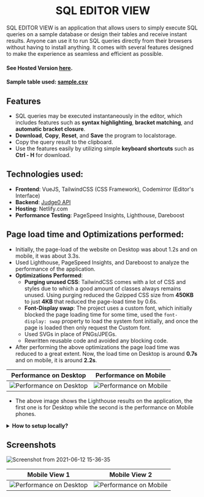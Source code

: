 <h1 align="center">SQL EDITOR VIEW</h1>

SQL EDITOR VIEW is an application that allows users to simply execute SQL queries on a sample database or design their tables and receive instant results. Anyone can use it to run SQL queries directly from their browsers without having to install anything. It comes with several features designed to make the experience as seamless and efficient as possible.

#### See Hosted Version [here](https://sql-editor-view.netlify.app/).
#### Sample table used: [sample.csv](https://github.com/rajat2502/SQL-Editor-View/blob/main/sample.csv)

## Features

- SQL queries may be executed instantaneously in the editor, which includes features such as **syntax highlighting**, **bracket matching**, and **automatic bracket closure**.
- **Download**, **Copy**, **Reset**,  and **Save** the program to localstorage.
- Copy the query result to the clipboard.
- Use the features easily by utilizing simple **keyboard shortcuts** such as **Ctrl - H** for download.

## Technologies used:

- **Frontend**: VueJS, TailwindCSS (CSS Framework), Codemirror (Editor's Interface)
- **Backend**: [Judge0 API](https://github.com/judge0/judge0)
- **Hosting**: Netlify.com
- **Performance Testing**: PageSpeed Insights, Lighthouse, Dareboost

## Page load time and Optimizations performed:

- Initially, the page-load of the website on Desktop was about 1.2s and on mobile, it was about 3.3s.
- Used Lighthouse, PageSpeed Insights, and Dareboost to analyze the performance of the application.
- **Optimizations Performed**:
    - **Purging unused CSS**: TailwindCSS comes with a lot of CSS and styles due to which a good amount of classes always remains unused. Using purging reduced the Gzipped CSS size from **450KB** to just **4KB** that reduced the page-load time by 0.6s.
    - **Font-Display swap**: The project uses a custom font, which initially blocked the page loading time for some time, used the `font-display: swap` property to load the system font initially, and once the page is loaded then only request the Custom font.
    - Used SVGs in place of PNGs/JPEGs.
    - Rewritten reusable code and avoided any blocking code.
 - After performing the above optimizations the page load time was reduced to a great extent. Now, the load time on Desktop is around **0.7s** and on mobile, it is around **2.2s**.

Performance on Desktop             |  Performance on Mobile
:-------------------------:|:-------------------------:
![Performance on Desktop](https://user-images.githubusercontent.com/42200276/121773875-7b5d9780-cb9c-11eb-83b5-9fc1edbb02e1.png)  |  ![Performance on Mobile](https://user-images.githubusercontent.com/42200276/121773917-c5467d80-cb9c-11eb-9379-9b1b6783d82c.png)

- The above image shows the Lighthouse results on the application, the first one is for Desktop while the second is the performance on Mobile phones.



<details>
  <summary><strong>How to setup locally?</strong></summary>
 
  
- Fork and Clone the repo using
```
$ git clone https://github.com/rajat2502/SQL-Editor-View
$ cd SQL-Editor-View
```
- Get a new API key from [https://docs.rapidapi.com/docs/keys](https://docs.rapidapi.com/docs/keys) and replace it with `VUE_APP_RAPID_API_KEY` in `.env.example`. Also, replace `VUE_APP_RAPID_API_URL` with the API Url.

- Rename the file `.env.example` to `.env`

- Install node dependencies using
```
$ yarn add
```
- Run Server at localhost using
```
$ yarn serve
```
  
</details>

## Screenshots

![Screenshot from 2021-06-12 15-36-35](https://user-images.githubusercontent.com/42200276/121774042-ac8a9780-cb9d-11eb-9e55-47157e0e0f58.png)

Mobile View 1             |  Mobile View 2
:-------------------------:|:-------------------------:
![Performance on Desktop](https://user-images.githubusercontent.com/42200276/121774045-b3b1a580-cb9d-11eb-8bf3-bf1ebe274853.png)  |  ![Performance on Mobile](https://user-images.githubusercontent.com/42200276/121774105-3b97af80-cb9e-11eb-88ce-a1046a37f087.png)
